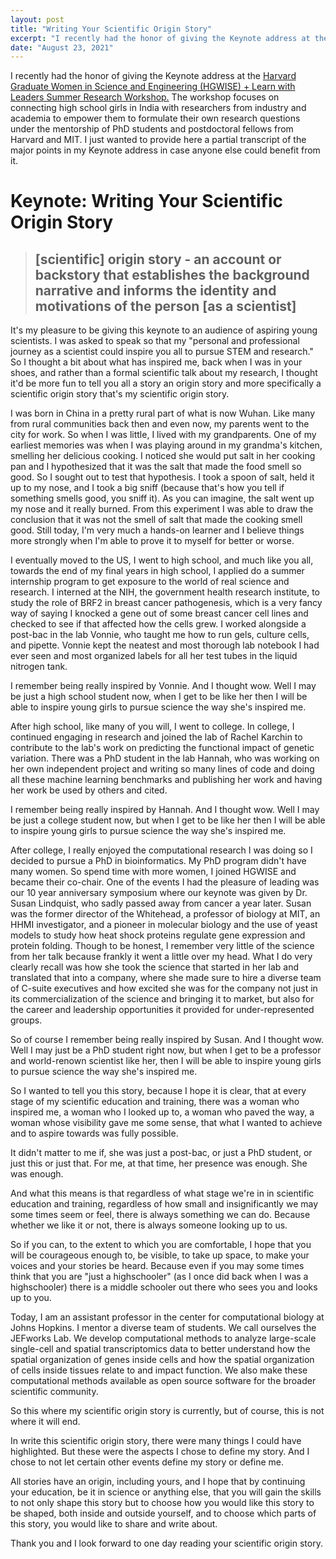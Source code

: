```yaml
---
layout: post
title: "Writing Your Scientific Origin Story"
excerpt: "I recently had the honor of giving the Keynote address at the Harvard Graduate Women in Science and Engineering (HGWISE) + Learn with Leaders Summer Research Workshop. I just wanted to provide here a partial transcript of the major points in my Keynote address."
date: "August 23, 2021"
---
```


I recently had the honor of giving the Keynote address at the <a href="https://learnwithleaders.com/hgwiseworkshop/">Harvard Graduate Women in Science and Engineering (HGWISE) + Learn with Leaders Summer Research Workshop.</a> The workshop focuses on connecting high school girls in India with researchers from industry and academia to empower them to formulate their own research questions under the mentorship of PhD students and postdoctoral fellows from Harvard and MIT. I just wanted to provide here a partial transcript of the major points in my Keynote address in case anyone else could benefit from it.

# Keynote: Writing Your Scientific Origin Story

> ## [scientific] origin story - an account or backstory that establishes the background narrative and informs the identity and motivations of the person [as a scientist]

It's my pleasure to be giving this keynote 
to an audience of aspiring young scientists. 
I was asked to speak so that my 
"personal and professional journey as a scientist 
could inspire you all to pursue STEM and research." 
So I thought a bit about what has inspired me, 
back when I was in your shoes, 
and rather than a formal scientific talk about my research, 
I thought it'd be more fun to tell you all a story
an origin story
and more specifically a scientific origin story 
that's my scientific origin story.

I was born in China in a pretty rural part of what is now Wuhan.
Like many from rural communities back then and even now, 
my parents went to the city for work. 
So when I was little, 
I lived with my grandparents. 
One of my earliest memories was 
when I was playing around in my grandma's kitchen, 
smelling her delicious cooking. 
I noticed she would put salt in her cooking pan 
and I hypothesized that it was the salt that made the food smell so good. 
So I sought out to test that hypothesis. 
I took a spoon of salt, held it up to my nose, and I took a big sniff 
(because that's how you tell if something smells good, you sniff it). 
As you can imagine, the salt went up my nose and it really burned. 
From this experiment I was able to draw the conclusion that 
it was not the smell of salt that made the cooking smell good. 
Still today, I'm very much a hands-on learner and 
I believe things more strongly 
when I'm able to prove it to myself 
for better or worse.

I eventually moved to the US, 
I went to high school, 
and much like you all, 
towards the end of my final years in high school, 
I applied do a summer internship program 
to get exposure to the world of real science and research. 
I interned at the NIH, the government health research institute, 
to study the role of BRF2 in breast cancer pathogenesis, 
which is a very fancy way of saying I knocked a gene out of some breast cancer cell lines 
and checked to see if that affected how the cells grew. 
I worked alongside a post-bac in the lab Vonnie, 
who taught me how to run gels, culture cells, and pipette. 
Vonnie kept the neatest and most thorough lab notebook I had ever seen
and most organized labels for all her test tubes in the liquid nitrogen tank. 

I remember being really inspired by Vonnie.
And I thought wow.
Well I may be just a high school student now,
when I get to be like her
then I will be able to inspire
young girls to pursue science
the way she's inspired me. 

After high school, 
like many of you will, 
I went to college. 
In college, I continued engaging in research and 
joined the lab of Rachel Karchin to contribute to the 
lab's work on predicting the functional impact of genetic variation. 
There was a PhD student in the lab Hannah, 
who was working on her own independent project and 
writing so many lines of code and 
doing all these machine learning benchmarks and 
publishing her work and 
having her work be used by others and cited. 

I remember being really inspired by Hannah.
And I thought wow.
Well I may be just a college student now,
but when I get to be like her
then I will be able to inspire
young girls to pursue science
the way she's inspired me.

After college, 
I really enjoyed the computational research I was doing 
so I decided to pursue a PhD in bioinformatics. 
My PhD program didn't have many women. 
So spend time with more women, 
I joined HGWISE and became their co-chair. 
One of the events I had the pleasure of leading was our 
10 year anniversary symposium 
where our keynote was given by Dr. Susan Lindquist, 
who sadly passed away from cancer a year later. 
Susan was the former director of the Whitehead, 
a professor of biology at MIT, an HHMI investigator, 
and a pioneer in molecular biology and the use of yeast models 
to study how heat shock proteins regulate gene expression and protein folding. 
Though to be honest, I remember very little of the science from her talk 
because frankly it went a little over my head. 
What I do very clearly recall was how she took the science that started in her lab 
and translated that into a company,
 where she made sure to hire a diverse team of C-suite executives and 
 how excited she was for the company 
 not just in its commercialization of the science and bringing it to market, 
 but also for the career and leadership opportunities it provided for under-represented groups. 
 
 So of course I remember being really inspired by Susan.
 And I thought wow.
 Well I may just be a PhD student right now,
 but when I get to be a professor and world-renown scientist like her,
 then I will be able to inspire
 young girls to pursue science
 the way she's inspired me.
 
 So I wanted to tell you this story,
 because I hope it is clear,
 that at every stage of my scientific education and training,
 there was a woman who inspired me,
 a woman who I looked up to,
 a woman who paved the way,
 a woman whose visibility gave me some sense,
 that what I wanted to achieve and to aspire towards 
 was fully possible.
 
 It didn't matter to me if,
 she was just a post-bac, 
 or just a PhD student,
 or just this or just that.
 For me, at that time, 
 her presence was enough.
 She was enough.
 
 And what this means is that
 regardless of what stage we're in in scientific education and training,
 regardless of how small and insignificantly we may some times seem or feel,
 there is always something we can do.
 Because whether we like it or not,
 there is always someone looking up to us.
 
 So if you can,
 to the extent to which you are comfortable,
 I hope that you will be courageous enough to,
 be visible, to take up space,
 to make your voices and your stories be heard. 
 Because even if you may some times think that you are "just a highschooler" 
 (as I once did back when I was a highschooler)
 there is a middle schooler out there 
 who sees you and looks up to you.
 
 Today, I am an assistant professor 
 in the center for computational biology at Johns Hopkins. 
 I mentor a diverse team of students. 
 We call ourselves the JEFworks Lab. 
 We develop computational methods to analyze 
 large-scale single-cell and spatial transcriptomics data 
 to better understand how the spatial organization of genes inside cells and 
 how the spatial organization of cells inside tissues 
 relate to and impact function. 
 We also make these computational methods 
 available as open source software 
 for the broader scientific community. 
 
 So this where my scientific origin story is currently,
 but of course, this is not where it will end.
 
 In write this scientific origin story,
 there were many things I could have highlighted.
 But these were the aspects I chose to define my story.
 And I chose to not let certain other events define my story or define me.
 
 All stories have an origin, including yours,
 and I hope that by continuing your education, 
 be it in science or anything else,
 that you will gain the skills
 to not only shape this story
 but to choose how you would like this story to be shaped,
 both inside and outside yourself,
 and to choose which parts of this story,
 you would like to share and write about. 
 
 Thank you and 
 I look forward to 
 one day reading 
 your scientific origin story. 
 
